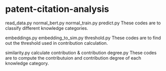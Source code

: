 # patent-citation-analysis
read_data.py 
normal_bert.py 
normal_train.py 
predict.py 
These codes are to classify different knowledge categories.

embeddings.py 
embedding_to_sim.py 
threshold.py 
These codes are to find out the threshold used in contribution calculation.

similarity.py 
calculate contribution & contribution degree.py 
These codes are to compute the contributuion and contribution degree of each knowledge category.
